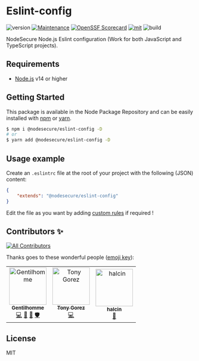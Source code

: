 # Eslint-config
![version](https://img.shields.io/badge/dynamic/json.svg?style=for-the-badge&url=https://raw.githubusercontent.com/NodeSecure/eslint-config/master/package.json&query=$.version&label=Version)
[![Maintenance](https://img.shields.io/badge/Maintained%3F-yes-green.svg?style=for-the-badge)](https://github.com/NodeSecure/eslint-config/commit-activity)
[![OpenSSF
Scorecard](https://api.securityscorecards.dev/projects/github.com/NodeSecure/eslint-config/badge?style=for-the-badge)](https://api.securityscorecards.dev/projects/github.com/NodeSecure/eslint-config?style=for-the-badge)
[![mit](https://img.shields.io/github/license/Naereen/StrapDown.js.svg?style=for-the-badge)](https://github.com/NodeSecure/eslint-config/blob/master/LICENSE)
![build](https://img.shields.io/github/actions/workflow/status/NodeSecure/eslint-config/node.js.yml?style=for-the-badge)

NodeSecure Node.js Eslint configuration (Work for both JavaScript and TypeScript projects).

## Requirements
- [Node.js](https://nodejs.org/en/) v14 or higher

## Getting Started

This package is available in the Node Package Repository and can be easily installed with [npm](https://docs.npmjs.com/getting-started/what-is-npm) or [yarn](https://yarnpkg.com).

```bash
$ npm i @nodesecure/eslint-config -D
# or
$ yarn add @nodesecure/eslint-config -D
```

## Usage example

Create an `.eslintrc` file at the root of your project with the following (JSON) content:
```json
{
    "extends": "@nodesecure/eslint-config"
}
```

Edit the file as you want by adding [custom rules](https://eslint.org/docs/rules/) if required !

## Contributors ✨

<!-- ALL-CONTRIBUTORS-BADGE:START - Do not remove or modify this section -->
[![All Contributors](https://img.shields.io/badge/all_contributors-3-orange.svg?style=flat-square)](#contributors-)
<!-- ALL-CONTRIBUTORS-BADGE:END -->

Thanks goes to these wonderful people ([emoji key](https://allcontributors.org/docs/en/emoji-key)):

<!-- ALL-CONTRIBUTORS-LIST:START - Do not remove or modify this section -->
<!-- prettier-ignore-start -->
<!-- markdownlint-disable -->
<table>
  <tbody>
    <tr>
      <td align="center"><a href="https://www.linkedin.com/in/thomas-gentilhomme/"><img src="https://avatars.githubusercontent.com/u/4438263?v=4?s=100" width="100px;" alt="Gentilhomme"/><br /><sub><b>Gentilhomme</b></sub></a><br /><a href="https://github.com/NodeSecure/eslint-config/commits?author=fraxken" title="Code">💻</a> <a href="https://github.com/NodeSecure/eslint-config/commits?author=fraxken" title="Documentation">📖</a> <a href="https://github.com/NodeSecure/eslint-config/pulls?q=is%3Apr+reviewed-by%3Afraxken" title="Reviewed Pull Requests">👀</a> <a href="#security-fraxken" title="Security">🛡️</a></td>
      <td align="center"><a href="http://tonygo.dev"><img src="https://avatars.githubusercontent.com/u/22824417?v=4?s=100" width="100px;" alt="Tony Gorez"/><br /><sub><b>Tony Gorez</b></sub></a><br /><a href="https://github.com/NodeSecure/eslint-config/commits?author=tony-go" title="Code">💻</a></td>
      <td align="center"><a href="https://github.com/halcin"><img src="https://avatars.githubusercontent.com/u/7302407?v=4?s=100" width="100px;" alt="halcin"/><br /><sub><b>halcin</b></sub></a><br /><a href="#maintenance-halcin" title="Maintenance">🚧</a></td>
    </tr>
  </tbody>
</table>

<!-- markdownlint-restore -->
<!-- prettier-ignore-end -->

<!-- ALL-CONTRIBUTORS-LIST:END -->

## License
MIT
